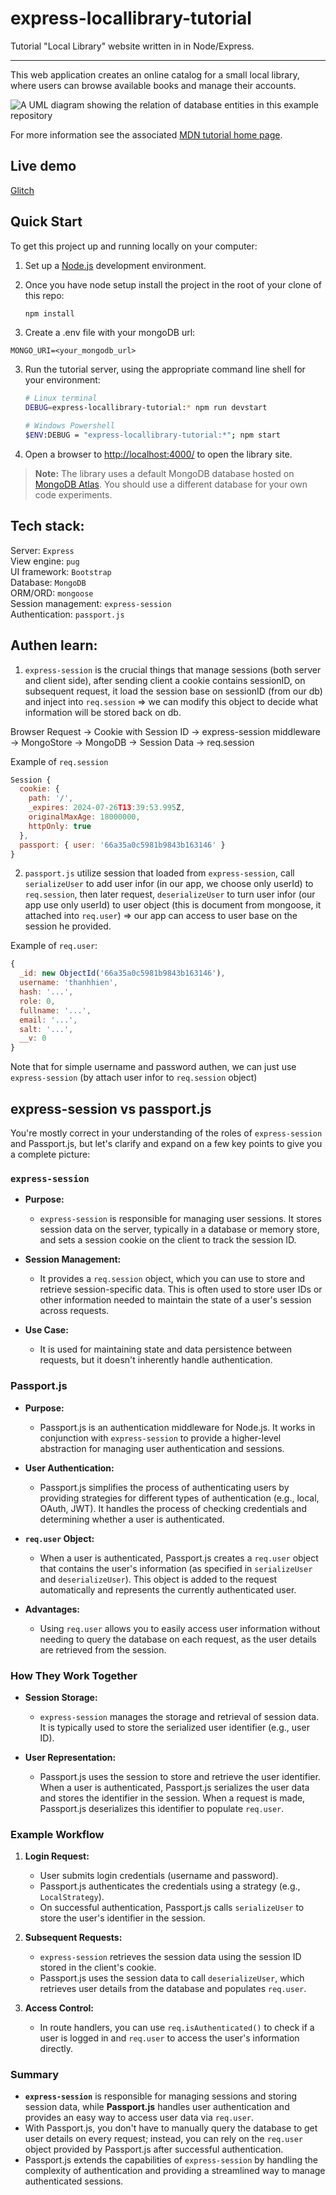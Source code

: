 # express-locallibrary-tutorial

Tutorial "Local Library" website written in in Node/Express.

---

This web application creates an online catalog for a small local library, where users can browse available books and manage their accounts.

![A UML diagram showing the relation of database entities in this example repository](https://raw.githubusercontent.com/mdn/express-locallibrary-tutorial/main/public/images/Library%20Website%20-%20Mongoose_Express.png)

For more information see the associated [MDN tutorial home page](https://developer.mozilla.org/en-US/docs/Learn/Server-side/Express_Nodejs/Tutorial_local_library_website).

## Live demo

[Glitch](https://flower-jungle-ox.glitch.me/)

## Quick Start

To get this project up and running locally on your computer:

1. Set up a [Node.js](https://wiki.developer.mozilla.org/en-US/docs/Learn/Server-side/Express_Nodejs/development_environment) development environment.
2. Once you have node setup install the project in the root of your clone of this repo:

    ```bash
    npm install
    ```

3. Create a .env file with your mongoDB url:

```
MONGO_URI=<your_mongodb_url>
```

3. Run the tutorial server, using the appropriate command line shell for your environment:

    ```bash
    # Linux terminal
    DEBUG=express-locallibrary-tutorial:* npm run devstart

    # Windows Powershell
    $ENV:DEBUG = "express-locallibrary-tutorial:*"; npm start
    ```

4. Open a browser to <http://localhost:4000/> to open the library site.

> **Note:** The library uses a default MongoDB database hosted on [MongoDB Atlas](https://www.mongodb.com/cloud/atlas). You should use a different database for your own code experiments.

## Tech stack:

Server: `Express`  
View engine: `pug`  
UI framework: `Bootstrap`  
Database: `MongoDB`  
ORM/ORD: `mongoose`  
Session management: `express-session`  
Authentication: `passport.js`

## Authen learn:

1. `express-session` is the crucial things that manage sessions (both server and client side), after sending client a cookie contains sessionID, on subsequent request, it load the session base on sessionID (from our db) and inject into `req.session` => we can modify this object to decide what information will be stored back on db.

Browser Request -> Cookie with Session ID -> express-session middleware
-> MongoStore -> MongoDB -> Session Data -> req.session

Example of `req.session`

```javascript
Session {
  cookie: {
    path: '/',
    _expires: 2024-07-26T13:39:53.995Z,
    originalMaxAge: 18000000,
    httpOnly: true
  },
  passport: { user: '66a35a0c5981b9843b163146' }
}
```

2. `passport.js` utilize session that loaded from `express-session`, call `serializeUser` to add user infor (in our app, we choose only userId) to `req.session`, then later request, `deserializeUser` to turn user infor (our app use only userId) to user object (this is document from mongoose, it attached into `req.user`)
   => our app can access to user base on the session he provided.

Example of `req.user`:

```javascript
{
  _id: new ObjectId('66a35a0c5981b9843b163146'),
  username: 'thanhhien',
  hash: '...',
  role: 0,
  fullname: '...',
  email: '...',
  salt: '...',
  __v: 0
}
```

Note that for simple username and password authen, we can just use `express-session` (by attach user infor to `req.session` object)

## express-session vs passport.js

You're mostly correct in your understanding of the roles of `express-session` and Passport.js, but let's clarify and expand on a few key points to give you a complete picture:

### `express-session`

-   **Purpose:**

    -   `express-session` is responsible for managing user sessions. It stores session data on the server, typically in a database or memory store, and sets a session cookie on the client to track the session ID.

-   **Session Management:**

    -   It provides a `req.session` object, which you can use to store and retrieve session-specific data. This is often used to store user IDs or other information needed to maintain the state of a user's session across requests.

-   **Use Case:**
    -   It is used for maintaining state and data persistence between requests, but it doesn't inherently handle authentication.

### Passport.js

-   **Purpose:**

    -   Passport.js is an authentication middleware for Node.js. It works in conjunction with `express-session` to provide a higher-level abstraction for managing user authentication and sessions.

-   **User Authentication:**

    -   Passport.js simplifies the process of authenticating users by providing strategies for different types of authentication (e.g., local, OAuth, JWT). It handles the process of checking credentials and determining whether a user is authenticated.

-   **`req.user` Object:**

    -   When a user is authenticated, Passport.js creates a `req.user` object that contains the user's information (as specified in `serializeUser` and `deserializeUser`). This object is added to the request automatically and represents the currently authenticated user.

-   **Advantages:**
    -   Using `req.user` allows you to easily access user information without needing to query the database on each request, as the user details are retrieved from the session.

### How They Work Together

-   **Session Storage:**

    -   `express-session` manages the storage and retrieval of session data. It is typically used to store the serialized user identifier (e.g., user ID).

-   **User Representation:**
    -   Passport.js uses the session to store and retrieve the user identifier. When a user is authenticated, Passport.js serializes the user data and stores the identifier in the session. When a request is made, Passport.js deserializes this identifier to populate `req.user`.

### Example Workflow

1. **Login Request:**

    - User submits login credentials (username and password).
    - Passport.js authenticates the credentials using a strategy (e.g., `LocalStrategy`).
    - On successful authentication, Passport.js calls `serializeUser` to store the user's identifier in the session.

2. **Subsequent Requests:**

    - `express-session` retrieves the session data using the session ID stored in the client's cookie.
    - Passport.js uses the session data to call `deserializeUser`, which retrieves user details from the database and populates `req.user`.

3. **Access Control:**
    - In route handlers, you can use `req.isAuthenticated()` to check if a user is logged in and `req.user` to access the user's information directly.

### Summary

-   **`express-session`** is responsible for managing sessions and storing session data, while **Passport.js** handles user authentication and provides an easy way to access user data via `req.user`.
-   With Passport.js, you don't have to manually query the database to get user details on every request; instead, you can rely on the `req.user` object provided by Passport.js after successful authentication.
-   Passport.js extends the capabilities of `express-session` by handling the complexity of authentication and providing a streamlined way to manage authenticated sessions.
